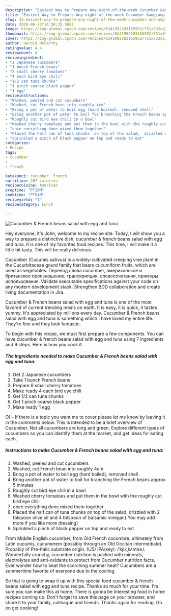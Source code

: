 ```yaml
---
description: "Easiest Way to Prepare Any-night-of-the-week Cucumber &amp;amp; French beans salad with egg and tuna"
title: "Easiest Way to Prepare Any-night-of-the-week Cucumber &amp;amp; French beans salad with egg and tuna"
slug: 33-easiest-way-to-prepare-any-night-of-the-week-cucumber-and-amp-french-beans-salad-with-egg-and-tuna
date: 2020-06-23T14:50:35.369Z
image: https://img-global.cpcdn.com/recipes/6241992103165952/751x532cq70/cucumber-french-beans-salad-with-egg-and-tuna-recipe-main-photo.jpg
thumbnail: https://img-global.cpcdn.com/recipes/6241992103165952/751x532cq70/cucumber-french-beans-salad-with-egg-and-tuna-recipe-main-photo.jpg
cover: https://img-global.cpcdn.com/recipes/6241992103165952/751x532cq70/cucumber-french-beans-salad-with-egg-and-tuna-recipe-main-photo.jpg
author: Harold McCarthy
ratingvalue: 4.4
reviewcount: 4
recipeingredient:
- "2 Japanese cucumbers"
- "1 bunch French beans"
- "8 small cherry tomatoes"
- "4 each bird eye chili"
- "1/2 can tuna chunks"
- "1 pinch coarse black pepper"
- "1 egg"
recipeinstructions:
- "Washed, peeled and cut cucumbers"
- "Washed, cut French bean into roughly 4cm"
- "Bring a pot of water to boil egg (hard boiled), removed shell"
- "Bring another pot of water to boil for branching the French beans approx 5 minutes"
- "Roughly cut bird eye chili in a bowl"
- "Washed cherry tomatoes and put them in the bowl with the roughly cut bird eye chili"
- "once everything done mixed them together"
- "Placed the half can of tuna chunks  on top of the salad,  drizzled with 2 tblspoon olive oil and 4 tblspoon of balsamic vinegar.( You may add more if you like more dressing)"
- "Sprinkled a pinch of black pepper on top and ready to eat"
categories:
- Recipe
tags:
- cucumber
- 
- french

katakunci: cucumber  french 
nutrition: 207 calories
recipecuisine: American
preptime: "PT10M"
cooktime: "PT54M"
recipeyield: "1"
recipecategory: Lunch

---
```



![Cucumber &amp; French beans salad with egg and tuna](https://img-global.cpcdn.com/recipes/6241992103165952/751x532cq70/cucumber-french-beans-salad-with-egg-and-tuna-recipe-main-photo.jpg)

Hey everyone, it's John, welcome to my recipe site. Today, I will show you a way to prepare a distinctive dish, cucumber &amp; french beans salad with egg and tuna. It is one of my favorites food recipes. This time, I will make it a little bit tasty. This will be really delicious.

Cucumber (Cucumis sativus) is a widely-cultivated creeping vine plant in the Cucurbitaceae gourd family that bears cucumiform fruits, which are used as vegetables. Перевод слова cucumber, американское и британское произношение, транскрипция, словосочетания, примеры использования. Validate executable specifications against your code on any modern development stack. Strengthen BDD collaboration and create living documentation in Jira.

Cucumber &amp; French beans salad with egg and tuna is one of the most favored of current trending meals on earth. It is easy, it is quick, it tastes yummy. It's appreciated by millions every day. Cucumber &amp; French beans salad with egg and tuna is something which I have loved my entire life. They're fine and they look fantastic.


To begin with this recipe, we must first prepare a few components. You can have cucumber &amp; french beans salad with egg and tuna using 7 ingredients and 9 steps. Here is how you cook it.

<!--inarticleads1-->

##### The ingredients needed to make Cucumber &amp; French beans salad with egg and tuna:

1. Get 2 Japanese cucumbers
1. Take 1 bunch French beans
1. Prepare 8 small cherry tomatoes
1. Make ready 4 each bird eye chili
1. Get 1/2 can tuna chunks
1. Get 1 pinch coarse black pepper
1. Make ready 1 egg


O) - If there is a topic you want me to cover please let me know by leaving it in the comments below. This is intended to be a brief overview of Cucumber. Not all cucumbers are long and green. Explore different types of cucumbers so you can identify them at the market, and get ideas for eating each. 

<!--inarticleads2-->

##### Instructions to make Cucumber &amp; French beans salad with egg and tuna:

1. Washed, peeled and cut cucumbers
1. Washed, cut French bean into roughly 4cm
1. Bring a pot of water to boil egg (hard boiled), removed shell
1. Bring another pot of water to boil for branching the French beans approx 5 minutes
1. Roughly cut bird eye chili in a bowl
1. Washed cherry tomatoes and put them in the bowl with the roughly cut bird eye chili
1. once everything done mixed them together
1. Placed the half can of tuna chunks  on top of the salad,  drizzled with 2 tblspoon olive oil and 4 tblspoon of balsamic vinegar.( You may add more if you like more dressing)
1. Sprinkled a pinch of black pepper on top and ready to eat


From Middle English cucumber, from Old French cocombre, ultimately from Latin cucumis, cucumerem (possibly through an Old Occitan intermediate). Probably of Pre-Italic substrate origin. (US) IPA(key): /ˈkjuːˌkʌmbɚ/. Wonderfully crunchy, cucumber nutrition is packed with minerals, electrolytes and anti-oxidants to protect from Cucumber nutrition facts. Ever wonder how to beat the scorching summer heat? Cucumbers are a summertime favorite of everyone due to the cooling. 

So that is going to wrap it up with this special food cucumber &amp; french beans salad with egg and tuna recipe. Thanks so much for your time. I'm sure you can make this at home. There is gonna be interesting food in home recipes coming up. Don't forget to save this page on your browser, and share it to your family, colleague and friends. Thanks again for reading. Go on get cooking!
